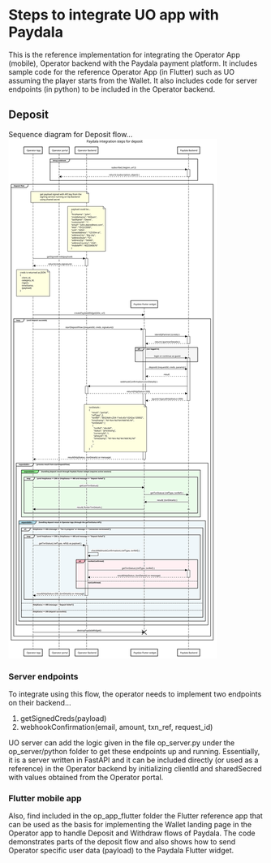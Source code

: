 # Steps to integrate UO app with Paydala

This is the reference implementation for integrating the Operator App (mobile), Operator backend with the Paydala payment platform. It includes sample code for the reference Operator App (in Flutter) such as UO assuming the player starts from the Wallet. It also includes code for server endpoints (in python) to be included in the Operator backend. 

## Deposit 

Sequence diagram for Deposit flow...
![](https://github.com/PaydalaInc/paydala_integration_uo/blob/112bb35b9db1161201c0879432e27cd4bd98397d/Paydala%20deposit%20flow.svg)

### Server endpoints

To integrate using this flow, the operator needs to implement two endpoints on their backend...

1. getSignedCreds(payload)
1. webhookConfirmation(email, amount, txn_ref, request_id)

UO server can add the logic given in the file op_server.py  under the op_server/python folder to get these endpoints up and running. Essentially, it is a server written in FastAPI and it can be included directly (or used as a reference) in the Operator backend by initializing clientId and sharedSecred with values obtained from the Operator portal.  

### Flutter mobile app

Also, find included in the op_app_flutter folder the Flutter reference app that can be used as the basis for implementing the Wallet landing page in the Operator app to handle Deposit and Withdraw flows of Paydala.  The code demonstrates parts of the deposit flow and also shows how to send Operator specific user data (payload) to the Paydala Flutter widget.


